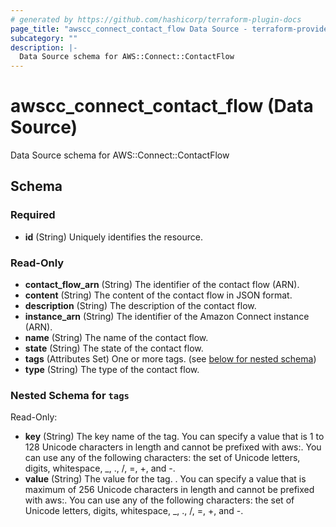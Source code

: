 ```yaml
---
# generated by https://github.com/hashicorp/terraform-plugin-docs
page_title: "awscc_connect_contact_flow Data Source - terraform-provider-awscc"
subcategory: ""
description: |-
  Data Source schema for AWS::Connect::ContactFlow
---
```


# awscc_connect_contact_flow (Data Source)

Data Source schema for AWS::Connect::ContactFlow



<!-- schema generated by tfplugindocs -->
## Schema

### Required

- **id** (String) Uniquely identifies the resource.

### Read-Only

- **contact_flow_arn** (String) The identifier of the contact flow (ARN).
- **content** (String) The content of the contact flow in JSON format.
- **description** (String) The description of the contact flow.
- **instance_arn** (String) The identifier of the Amazon Connect instance (ARN).
- **name** (String) The name of the contact flow.
- **state** (String) The state of the contact flow.
- **tags** (Attributes Set) One or more tags. (see [below for nested schema](#nestedatt--tags))
- **type** (String) The type of the contact flow.

<a id="nestedatt--tags"></a>
### Nested Schema for `tags`

Read-Only:

- **key** (String) The key name of the tag. You can specify a value that is 1 to 128 Unicode characters in length and cannot be prefixed with aws:. You can use any of the following characters: the set of Unicode letters, digits, whitespace, _, ., /, =, +, and -.
- **value** (String) The value for the tag. . You can specify a value that is maximum of 256 Unicode characters in length and cannot be prefixed with aws:. You can use any of the following characters: the set of Unicode letters, digits, whitespace, _, ., /, =, +, and -.


